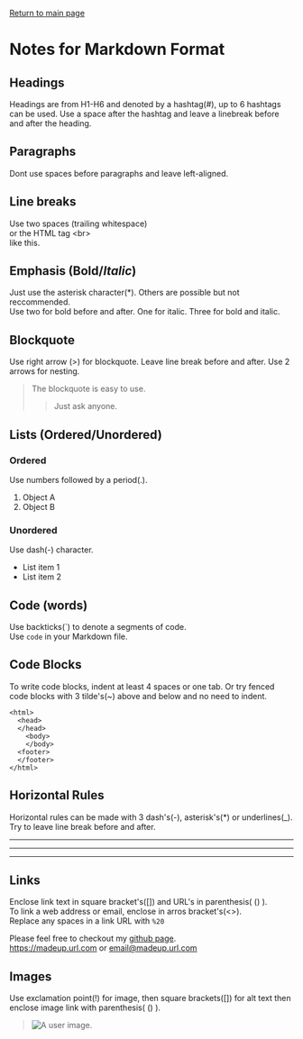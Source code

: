 [Return to main page](https://KrisDunning.github.io/reading-notes/)

# Notes for Markdown Format

## Headings

Headings are from H1-H6 and denoted by a hashtag(#), up to 6 hashtags can be used. 
Use a space after the hashtag and leave a linebreak before and after the heading.

## Paragraphs

Dont use spaces before paragraphs and leave left-aligned. 

## Line breaks

Use two spaces (trailing whitespace)  
or the HTML tag \<br> <br>like this.

## Emphasis (**Bold**/*Italic*)

Just use the asterisk character(\*). Others are possible but not reccommended.  
Use two for bold before and after. One for italic. Three for bold and italic.

## Blockquote

Use right arrow (\>) for blockquote. Leave line break before and after. Use 2 arrows for nesting.  

> The blockquote is easy to use.
>
>> Just ask anyone.  

## Lists (Ordered/Unordered)

### Ordered

Use numbers followed by a period(.).   
1. Object A
2. Object B

### Unordered

Use dash(-) character.  
- List item 1
- List item 2

## Code (words)

Use backticks(\`) to denote a segments of code.  
Use `code` in your Markdown file.

## Code Blocks

To write code blocks, indent at least 4 spaces or one tab. Or try fenced code blocks with 3 tilde's(~) above and below and no need to indent.  

~~~
<html>
  <head>
  </head>
    <body>
    </body>
  <footer>
  </footer>
</html>
~~~

## Horizontal Rules

Horizontal rules can be made with 3 dash's(-), asterisk's(\*) or underlines(\_). Try to leave line break before and after.  

---

***

___

## Links

Enclose link text in square bracket's([]) and URL's in parenthesis( () ).  
To link a web address or email, enclose in arros bracket's(<>).  
Replace any spaces in a link URL with `%20`

Please feel free to checkout my [github page](github.com/KrisDunning "A portfolio page in progress.").  
<https://madeup.url.com> or <email@madeup.url.com>  

## Images

Use exclamation point(!) for image, then square brackets([]) for alt text then enclose image link with parenthesis( () ).  
> ![A user image.](/user/images/image.jpg)






